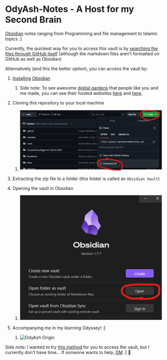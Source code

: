 # OdyAsh-Notes - A Host for my Second Brain
[Obsidian](https://obsidian.md/) notes ranging from Programming and file management to Islamic topics :]

Currently, the quickest way for you to access this vault is by [searching the files through GitHub itself](https://stackoverflow.com/a/61471327/13626137) (although the markdown files aren't formatted on GitHub as well as Obsidian) 

Alternatively (and this the better option), you can access the vault by:

1. [Installing](https://obsidian.md/download) [Obsidian](https://obsidian.md/)
   1. Side note: To see awesome [digital gardens](https://publish.obsidian.md/dakotamurray/2.00+-+Wiki/general/Digital+Gardening) that people like you and me made, you can see their hosted websites [here](https://obsidian.md/publish#:~:text=Explore%20Publish%20sites%20by%20the%20Obsidian%20community) and [here](https://www.reddit.com/r/ObsidianMD/comments/18wl8ao/i_wanna_know_of_more_examples_of_blogs_made_using/).

3. Cloning this repository to your local machine
   1. ![How To Clone GitHub Repo](https://github.com/OdyAsh/OdyAsh-Notes/blob/main/Obsidian/Attachments%20-%20GitHub%20Readme/clone-a-repo.png)

4. Extracting the zip file to a folder (this folder is called an `Obsidian Vault`)

5. Opening the vault in Obsidian
   1. ![How to Open an Obsidian Vault](https://github.com/OdyAsh/OdyAsh-Notes/blob/main/Obsidian/Attachments%20-%20GitHub%20Readme/open-a-vault.png)

6. Accompanying me in my learning Odyssey! :]
   1. ![OdyAsh Origin](https://github.com/OdyAsh/OdyAsh-Notes/blob/main/Obsidian/Attachments%20-%20GitHub%20Readme/OdyAsh%20Origin.gif)


Side note: I wanted to try [this method](https://notes.nicolevanderhoeven.com/How+to+publish+Obsidian+notes+with+Quartz+on+GitHub+Pages#How%20to%20publish%20Obsidian%20notes%20with%20Quartz%20on%20GitHub%20Pages) for you to access the vault, but I currently don't have time... If someone wants to help, [DM](https://www.linkedin.com/in/ashrafharess/) :] 🙌
